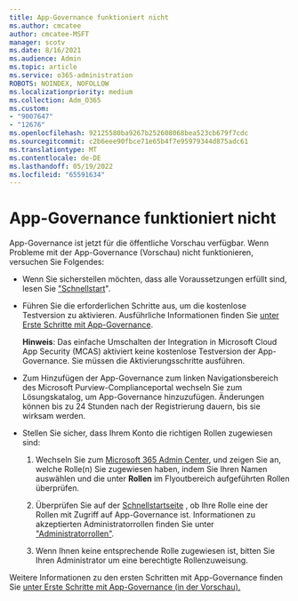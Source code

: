 ```yaml
---
title: App-Governance funktioniert nicht
ms.author: cmcatee
author: cmcatee-MSFT
manager: scotv
ms.date: 8/16/2021
ms.audience: Admin
ms.topic: article
ms.service: o365-administration
ROBOTS: NOINDEX, NOFOLLOW
ms.localizationpriority: medium
ms.collection: Adm_O365
ms.custom:
- "9007647"
- "12676"
ms.openlocfilehash: 92125580ba9267b252608068bea523cb679f7cdc
ms.sourcegitcommit: c2b6eee90fbce71e65b4f7e95979344d875adc61
ms.translationtype: MT
ms.contentlocale: de-DE
ms.lasthandoff: 05/19/2022
ms.locfileid: "65591634"
---
```

# <a name="app-governance-is-not-working"></a>App-Governance funktioniert nicht

App-Governance ist jetzt für die öffentliche Vorschau verfügbar. Wenn Probleme mit der App-Governance (Vorschau) nicht funktionieren, versuchen Sie Folgendes:

- Wenn Sie sicherstellen möchten, dass alle Voraussetzungen erfüllt sind, lesen Sie ["Schnellstart](https://docs.microsoft.com/microsoft-365/compliance/app-governance-get-started)".

- Führen Sie die erforderlichen Schritte aus, um die kostenlose Testversion zu aktivieren. Ausführliche Informationen finden Sie [unter Erste Schritte mit App-Governance](https://docs.microsoft.com/microsoft-365/compliance/app-governance-get-started#add-app-governance-to-your-microsoft-365-account). 

    **Hinweis**: Das einfache Umschalten der Integration in Microsoft Cloud App Security (MCAS) aktiviert keine kostenlose Testversion der App-Governance. Sie müssen die Aktivierungsschritte ausführen.

- Zum Hinzufügen der App-Governance zum linken Navigationsbereich des Microsoft Purview-Complianceportal wechseln Sie zum Lösungskatalog, um App-Governance hinzuzufügen. Änderungen können bis zu 24 Stunden nach der Registrierung dauern, bis sie wirksam werden.

- Stellen Sie sicher, dass Ihrem Konto die richtigen Rollen zugewiesen sind:

    1. Wechseln Sie zum [Microsoft 365 Admin Center](https://admin.microsoft.com/Adminportal/Home#/users), und zeigen Sie an, welche Rolle(n) Sie zugewiesen haben, indem Sie Ihren Namen auswählen und die unter **Rollen** im Flyoutbereich aufgeführten Rollen überprüfen.

    1. Überprüfen Sie auf der [Schnellstartseite](https://aka.ms/appgovernancepreview) , ob Ihre Rolle eine der Rollen mit Zugriff auf App-Governance ist. Informationen zu akzeptierten Administratorrollen finden Sie unter ["Administratorrollen"](https://docs.microsoft.com/microsoft-365/compliance/app-governance-get-started#administrator-roles). 

    1. Wenn Ihnen keine entsprechende Rolle zugewiesen ist, bitten Sie Ihren Administrator um eine berechtigte Rollenzuweisung.

Weitere Informationen zu den ersten Schritten mit App-Governance finden Sie [unter Erste Schritte mit App-Governance (in der Vorschau).](https://docs.microsoft.com/microsoft-365/compliance/app-governance-get-started)